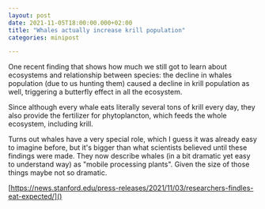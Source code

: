 ```yaml
---
layout: post
date: 2021-11-05T18:00:00.000+02:00
title: "Whales actually increase krill population"
categories: minipost

---
```


One recent finding that shows how much we still got to learn about ecosystems and relationship between species: the decline in whales population (due to us hunting them) caused a decline in krill population as well, triggering a butterfly effect in all the ecosystem. 

Since although every whale eats literally several tons of krill every day, they also provide the fertilizer for phytoplancton, which feeds the whole ecosystem, including krill.

Turns out whales have a very special role, which I guess it was already easy to imagine before, but it's bigger than what scientists believed until these findings were made. They now describe whales (in a bit dramatic yet easy to understand way) as "mobile processing plants". Given the size of those things maybe not so dramatic.

[https://news.stanford.edu/press-releases/2021/11/03/researchers-findles-eat-expected/]()


